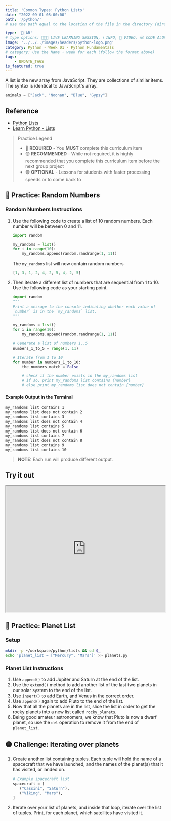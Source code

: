 ```yaml
---
title: 'Common Types: Python Lists'
date: "2022-09-01 08:00:00"
path: '/python/'
# use the path equal to the location of the file in the directory (directory structure)

type: '🥼LAB'
# type options: 👩🏽‍🏫 LIVE LEARNING SESSION, ℹ️ INFO, 🎥 VIDEO, 💻 CODE ALONG, 🥼LAB, ↩️ REVIEW/NOTES, 👥 GROUP LEARNING, 👷🏼‍♂️ GROUP PROJECT, 🧠 ASSESSMENT, 📝 ASSIGNMENT
image: '../../../images/headers/python-logo.png'
category: Python - Week 01 - Python Fundamentals
# category: Use the Name + week for each (follow the format above)
tags:
    - UPDATE_TAGS
is_featured: true
---
```


A list is the new array from JavaScript. They are collections of similar items. The syntax is identical to JavaScript's array.

```py
animals = ["Jack", "Noonan", "Blue", "Gypsy"]
```

## Reference

* [Python Lists](https://docs.python.org/3.6/tutorial/datastructures.html)
* [Learn Python - Lists](http://www.learnpython.org/en/Lists)

> Practice Legend
>
> * 🔴 **REQUIRED** - You **MUST** complete this curriculum item
> * 🟡 **RECOMMENDED** - While not required, it is highly recommended that you complete this curriculum item before the next group project
> * 🟢 **OPTIONAL** - Lessons for students with faster processing speeds or to come back to

## 🔴 Practice: Random Numbers

### Random Numbers Instructions

1. Use the following code to create a list of 10 random numbers. Each number will be between 0 and 11.

    ```py
    import random

    my_randoms = list()
    for i in range(10):
        my_randoms.append(random.randrange(1, 11))
    ```

    The `my_randoms` list will now contain random numbers

    ```py
    [1, 3, 1, 2, 4, 2, 5, 4, 2, 5]
    ```

1. Then iterate a different list of numbers that are sequential from 1 to 10. Use the following code as your starting point.

    ```py
    import random
    """
    Print a message to the console indicating whether each value of
    `number` is in the `my_randoms` list.
    """

    my_randoms = list()
    for i in range(10):
        my_randoms.append(random.randrange(1, 11))

    # Generate a list of numbers 1..5
    numbers_1_to_5 = range(1, 11)

    # Iterate from 1 to 10
    for number in numbers_1_to_10:
        the_numbers_match = False

        # check if the number exists in the my_randoms list
        # if so, print my_randoms list contains {number}
        # else print my_randoms list does not contain {number}
    ```

#### Example Output in the Terminal

```sh
my_randoms list contains 1
my_randoms list does not contain 2
my_randoms list contains 3
my_randoms list does not contain 4
my_randoms list contains 5
my_randoms list does not contain 6
my_randoms list contains 7
my_randoms list does not contain 8
my_randoms list contains 9
my_randoms list contains 10
```

> **NOTE:** Each run will produce different output.

## Try it out
<iframe src="https://replit.com/@callmedrt/Common-Types-Python-Lists?embed=true" width="100%" height="400"></iframe>

## 🔴 Practice: Planet List

### Setup

```sh
mkdir -p ~/workspace/python/lists && cd $_
echo 'planet_list = ["Mercury", "Mars"]' >> planets.py
```

### Planet List Instructions

1. Use `append()` to add Jupiter and Saturn at the end of the list.
1. Use the `extend()` method to add another list of the last two planets in our solar system to the end of the list.
1. Use `insert()` to add Earth, and Venus in the correct order.
1. Use `append()` again to add Pluto to the end of the list.
1. Now that all the planets are in the list, slice the list in order to get the rocky planets into a new list called `rocky_planets`.
1. Being good amateur astronomers, we know that Pluto is now a dwarf planet, so use the `del` operation to remove it from the end of `planet_list`.

## 🟡 Challenge: Iterating over planets

1. Create another list containing tuples. Each tuple will hold the name of a spacecraft that we have launched, and the names of the planet(s) that it has visited, or landed on.

    ```py
    # Example spacecraft list
    spacecraft = [
       ("Cassini", "Saturn"),
       ("Viking", "Mars"),
    ]
    ```

1. Iterate over your list of planets, and inside that loop, iterate over the list of tuples. Print, for each planet, which satellites have visited it.

